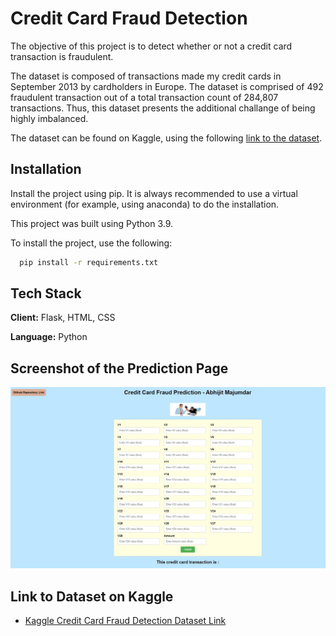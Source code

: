 # Credit Card Fraud Detection

The objective of this project is to detect whether or not a credit card transaction is fraudulent. 

The dataset is composed of transactions made my credit cards in September 2013 by cardholders in Europe. The dataset is comprised of 492 fraudulent transaction out of a total transaction count of 284,807 transactions. Thus, this dataset presents the additional challange of being highly imbalanced.

The dataset can be found on Kaggle, using the following [link to the dataset](https://www.kaggle.com/datasets/mlg-ulb/creditcardfraud).

## Installation

Install the project using pip. It is always recommended to use a virtual environment (for example, using anaconda) to do the installation.

This project was built using Python 3.9.

To install the project, use the following: 

```bash
  pip install -r requirements.txt
```
    
## Tech Stack

**Client:** Flask, HTML, CSS

**Language:** Python


## Screenshot of the Prediction Page
![Webpage Screenshot Link](https://github.com/abbeymaj80/my-ml-datasets/blob/master/webpage.jpg)


## Link to Dataset on Kaggle

 - [Kaggle Credit Card Fraud Detection Dataset Link](https://www.kaggle.com/datasets/mlg-ulb/creditcardfraud)

